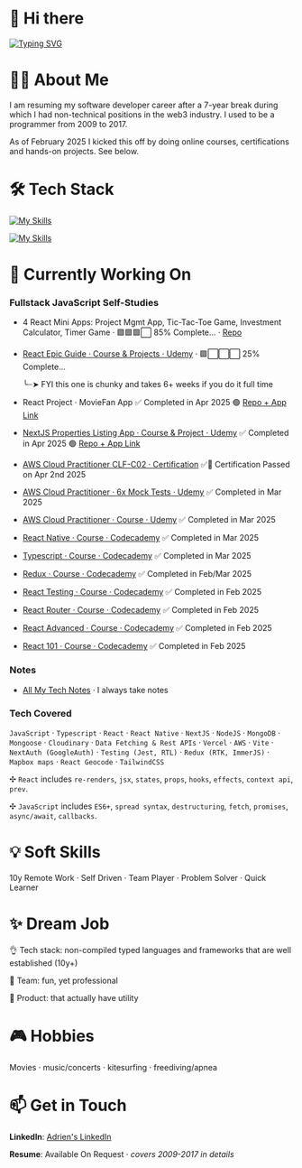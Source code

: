 # 👋 Hi there

[![Typing SVG](https://readme-typing-svg.demolab.com?font=Fira+Code&size=35&pause=1000&width=435&lines=Hello%2C+it's+Adrien;Fullstack+Developer)](https://git.io/typing-svg)

# 🙋‍♂️ About Me

I am resuming my software developer career after a 7-year break during which I had non-technical positions in the web3 industry. I used to be a programmer from 2009 to 2017.

As of February 2025 I kicked this off by doing online courses, certifications and hands-on projects. See below.

# 🛠️ Tech Stack

[![My Skills](https://skillicons.dev/icons?i=html,css,sass,js,ts,react,nextjs,redux,tailwind,jquery,nodejs,visualstudio,vscode)](https://skillicons.dev)

[![My Skills](https://skillicons.dev/icons?i=mongodb,mysql,aws,git,github,powershell,java,bitbucket,notion,stackoverflow,figma)](https://skillicons.dev)

# 🚀 Currently Working On

### Fullstack JavaScript Self-Studies

- 4 React Mini Apps: Project Mgmt App, Tic-Tac-Toe Game, Investment Calculator, Timer Game · 🟩🟩🟩⬜️ 85% Complete... · [Repo](https://github.com/0xadri/ima-kokode)
- [React Epic Guide · Course & Projects · Udemy](https://www.udemy.com/course/react-the-complete-guide-incl-redux/) · 🟩⬜⬜️⬜️ 25% Complete...

  ╰┈➤ FYI this one is chunky and takes 6+ weeks if you do it full time
- React Project · MovieFan App ✅ Completed in Apr 2025 🟢 [Repo + App Link](https://github.com/0xadri/mini-app/tree/main/mini-app)
- [NextJS Properties Listing App · Course & Project · Udemy](https://www.udemy.com/course/nextjs-from-scratch/) ✅ Completed in Apr 2025 🟢 [Repo + App Link](https://github.com/0xadri/propertypulse)
- [AWS Cloud Practitioner CLF-C02 · Certification](https://aws.amazon.com/certification/certified-cloud-practitioner/) ✅📜 Certification Passed on Apr 2nd 2025
- [AWS Cloud Practitioner · 6x Mock Tests · Udemy](https://www.udemy.com/course/practice-exams-aws-certified-cloud-practitioner/)  ✅ Completed in Mar 2025
- [AWS Cloud Practitioner · Course · Udemy](https://www.udemy.com/course/aws-certified-cloud-practitioner-new/) ✅ Completed in Mar 2025
- [React Native · Course · Codecademy](https://www.codecademy.com/learn/learn-react-native) ✅ Completed in Mar 2025
- [Typescript · Course · Codecademy](https://www.codecademy.com/enrolled/courses/learn-typescript) ✅ Completed in Mar 2025
- [Redux · Course · Codecademy](https://www.codecademy.com/learn/learn-redux) ✅ Completed in Feb/Mar 2025
- [React Testing · Course · Codecademy](https://www.codecademy.com/learn/learn-react-testing) ✅ Completed in Feb 2025
- [React Router · Course · Codecademy](https://www.codecademy.com/learn/learn-react-router) ✅ Completed in Feb 2025
- [React Advanced · Course · Codecademy](https://www.codecademy.com/learn/learn-advanced-react) ✅ Completed in Feb 2025
- [React 101 · Course · Codecademy](https://www.codecademy.com/learn/react-101) ✅ Completed in Feb 2025

### Notes

- [All My Tech Notes](https://github.com/0xadri/notes-js) · I always take notes

### Tech Covered

`JavaScript` · `Typescript` · `React` · `React Native` · `NextJS` · `NodeJS` · `MongoDB` · `Mongoose` · `Cloudinary` · `Data Fetching & Rest APIs` · `Vercel` · `AWS` · `Vite` · `NextAuth (GoogleAuth)` · `Testing (Jest, RTL)` · `Redux (RTK, ImmerJS)` · `Mapbox maps` · `React Geocode` · `TailwindCSS`

✣ `React` includes `re-renders`, `jsx`, `states`, `props`, `hooks`, `effects`, `context api`, `prev`.
 
✣ `JavaScript` includes `ES6+`, `spread syntax`, `destructuring`, `fetch`, `promises`, `async/await`, `callbacks`.

# 💡 **Soft Skills**

10y Remote Work · Self Driven · Team Player · Problem Solver · Quick Learner

# ✨ Dream Job

👌 Tech stack: non-compiled typed languages and frameworks that are well established (10y+)

👥 Team: fun, yet professional

📱 Product: that actually have utility

# 🎮 Hobbies 

Movies · music/concerts · kitesurfing · freediving/apnea

# 📫 Get in Touch

**LinkedIn**: [Adrien's LinkedIn](https://www.linkedin.com/in/adrienbe/)

**Resume**: Available On Request · *covers 2009-2017 in details*
